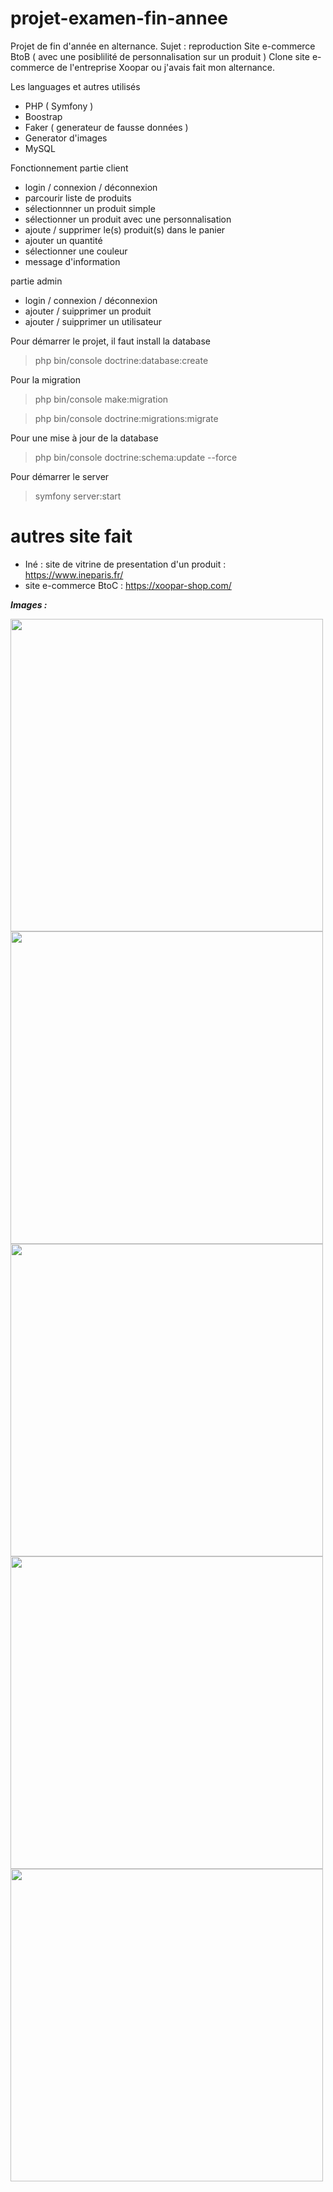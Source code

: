 # projet-examen-fin-annee

Projet de fin d'année en alternance.
Sujet : reproduction Site e-commerce BtoB ( avec une posiblilité de personnalisation sur un produit )
Clone site e-commerce de l'entreprise Xoopar ou j'avais fait mon alternance.

Les languages et autres utilisés
* PHP ( Symfony )
* Boostrap
* Faker ( generateur de fausse données )
* Generator d'images
* MySQL

Fonctionnement 
partie client
* login / connexion / déconnexion
* parcourir liste de produits
* sélectionnner un produit simple
* sélectionner un produit avec une personnalisation
* ajoute / supprimer le(s) produit(s) dans le panier
* ajouter un quantité
* sélectionner une couleur
* message d'information

partie admin
* login / connexion / déconnexion
* ajouter / suipprimer un produit
* ajouter / suipprimer un utilisateur

Pour démarrer le projet, il faut install la database

> php bin/console doctrine:database:create

Pour la migration
> php bin/console make:migration

> php bin/console doctrine:migrations:migrate

Pour une mise à jour de la database
> php bin/console doctrine:schema:update --force

Pour démarrer le server
> symfony server:start


# autres site fait

* Iné : site de vitrine de presentation d'un produit : https://www.ineparis.fr/
* site e-commerce BtoC : https://xoopar-shop.com/

***Images :***

<img src=https://user-images.githubusercontent.com/28647154/211823099-692ec66d-37e7-4cc6-90d8-7561270c6396.png width=500 /> <img src=https://user-images.githubusercontent.com/28647154/211822915-e59de3e8-f504-4e28-8f8d-83703828b154.png width=500 />
<img src=https://user-images.githubusercontent.com/28647154/211823177-1de3a0ea-7ec7-4662-9576-18dcc83c1408.png width=500 /> <img src=https://user-images.githubusercontent.com/28647154/211823031-50ac0ed1-6daa-4352-8d9e-52e0b736aab6.png width=500 />
<img src=https://user-images.githubusercontent.com/28647154/211822819-1e636c6b-cac1-4c0a-8edc-c2bcf398e79b.png width=500 />
